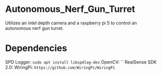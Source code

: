 # Autonomous_Nerf_Gun_Turret
Utilizes an intel depth camera and a raspberry pi 5 to control an autonomous nerf gun turret.

# Dependencies
SPD Logger: `sudo apt install libspdlog-dev`
OpenCV: ``
RealSense SDK 2.0: 
WiringPi: `https://github.com/WiringPi/WiringPi`